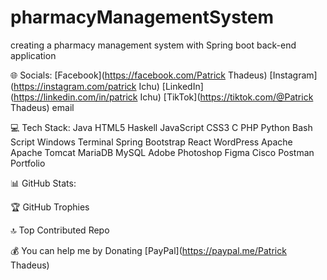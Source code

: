 # pharmacyManagementSystem
creating a pharmacy management system with Spring boot back-end application

🌐 Socials:
[Facebook](https://facebook.com/Patrick Thadeus) [Instagram](https://instagram.com/patrick Ichu) [LinkedIn](https://linkedin.com/in/patrick Ichu) [TikTok](https://tiktok.com/@Patrick Thadeus) email

💻 Tech Stack:
Java HTML5 Haskell JavaScript CSS3 C PHP Python Bash Script Windows Terminal Spring Bootstrap React WordPress Apache Apache Tomcat MariaDB MySQL Adobe Photoshop Figma Cisco Postman Portfolio

📊 GitHub Stats:




🏆 GitHub Trophies


🔝 Top Contributed Repo




💰 You can help me by Donating
[PayPal](https://paypal.me/Patrick Thadeus)
